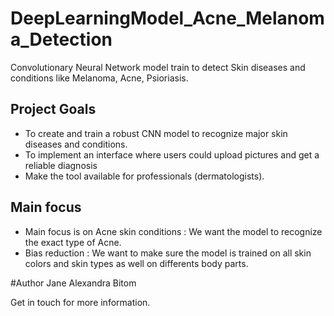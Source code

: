 # DeepLearningModel_Acne_Melanoma_Detection
Convolutionary Neural Network model train to detect Skin diseases and conditions like Melanoma, Acne, Psioriasis.

## Project Goals 
- To create and train a robust CNN model to recognize major skin diseases and conditions.
- To implement an interface where users could upload pictures and get a reliable diagnosis
- Make the tool available for professionals (dermatologists).

## Main focus
- Main focus is on Acne skin conditions : We want the model to recognize the exact type of Acne.
- Bias reduction : We want to make sure the model is trained on all skin colors and skin types as well on differents body parts.

#Author
Jane Alexandra Bitom

Get in touch for more information.
